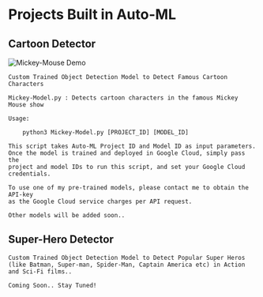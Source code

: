 
# Projects Built in Auto-ML

## Cartoon Detector

![Mickey-Mouse Demo](demos/mickey-mouse.gif)

	Custom Trained Object Detection Model to Detect Famous Cartoon Characters

	Mickey-Model.py : Detects cartoon characters in the famous Mickey Mouse show

	Usage:

		python3 Mickey-Model.py [PROJECT_ID] [MODEL_ID]

	This script takes Auto-ML Project ID and Model ID as input parameters.
	Once the model is trained and deployed in Google Cloud, simply pass the 
	project and model IDs to run this script, and set your Google Cloud credentials.

	To use one of my pre-trained models, please contact me to obtain the API-key 
	as the Google Cloud service charges per API request.

	Other models will be added soon..

## Super-Hero Detector

	Custom Trained Object Detection Model to Detect Popular Super Heros 
	(like Batman, Super-man, Spider-Man, Captain America etc) in Action and Sci-Fi films..

	Coming Soon.. Stay Tuned!
